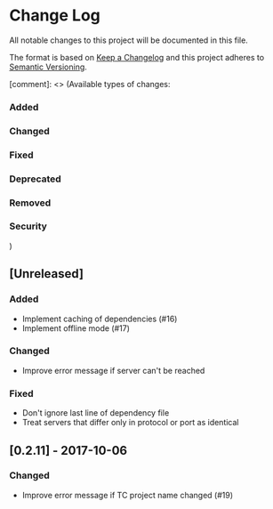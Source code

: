 # Change Log

All notable changes to this project will be documented in this file.

The format is based on [Keep a Changelog](http://keepachangelog.com/)
and this project adheres to [Semantic Versioning](http://semver.org/).

[comment]: <> (Available types of changes:
### Added
### Changed
### Fixed
### Deprecated
### Removed
### Security
)

## [Unreleased]

### Added

- Implement caching of dependencies (#16)
- Implement offline mode (#17)

### Changed

- Improve error message if server can't be reached

### Fixed

- Don't ignore last line of dependency file
- Treat servers that differ only in protocol or port as identical

## [0.2.11] - 2017-10-06

### Changed

- Improve error message if TC project name changed (#19)
